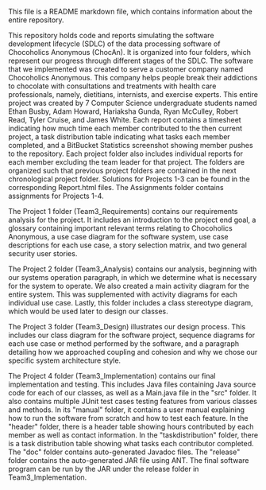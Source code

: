 This file is a README markdown file, which contains information about the entire repository.

This repository holds code and reports simulating the software development lifecycle (SDLC) of the data processing software of Chocoholics Anonymous (ChocAn). It is organized into four folders, which represent our progress through different stages of the SDLC. The software that we implemented was created to serve a customer company named Chocoholics Anonymous. This company helps people break their addictions to chocolate with consultations and treatments with health care professionals, namely, dietitians, internists, and exercise experts. This entire project was created by 7 Computer Science undergraduate students named Ethan Busby, Adam Howard, Hariaksha Gunda, Ryan McCulley, Robert Read, Tyler Cruise, and James White. Each report contains a timesheet indicating how much time each member contributed to the then current project, a task distribution table indicating what tasks each member completed, and a BitBucket Statistics screenshot showing member pushes to the repository. Each project folder also includes individual reports for each member excluding the team leader for that project. The folders are organized such that previous project folders are contained in the next chronological project folder. Solutions for Projects 1-3 can be found in the corresponding Report.html files. The Assignments folder contains assignments for Projects 1-4.

The Project 1 folder (Team3_Requirements) contains our requirements analysis for the project. It includes an introduction to the project end goal, a glossary containing important relevant terms relating to Chocoholics Anonymous, a use case diagram for the software system, use case descriptions for each use case, a story selection matrix, and two general security user stories. 

The Project 2 folder (Team3_Analysis) contains our analysis, beginning with our systems operation paragraph, in which we determine what is necessary for the system to operate. We also created a main activity diagram for the entire system. This was supplemented with activity diagrams for each individual use case. Lastly, this folder includes a class stereotype diagram, which would be used later to design our classes.

The Project 3 folder (Team3_Design) illustrates our design process. This includes our class diagram for the software project, sequence diagrams for each use case or method performed by the software, and a paragraph detailing how we approached coupling and cohesion and why we chose our specific system architecture style. 

The Project 4 folder (Team3_Implementation) contains our final implementation and testing. This includes Java files containing Java source code for each of our classes, as well as a Main.java file in the "src" folder. It also contains multiple JUnit test cases testing features from various classes and methods. In its "manual" folder, it contains a user manual explaining how to run the software from scratch and how to test each feature. In the "header" folder, there is a header table showing hours contributed by each member as well as contact information. In the "taskdistribution" folder, there is a task distribution table showing what tasks each contributor completed. The "doc" folder contains auto-generated Javadoc files. The "release" folder contains the auto-generated JAR file using ANT. The final software program can be run by the JAR under the release folder in Team3_Implementation.